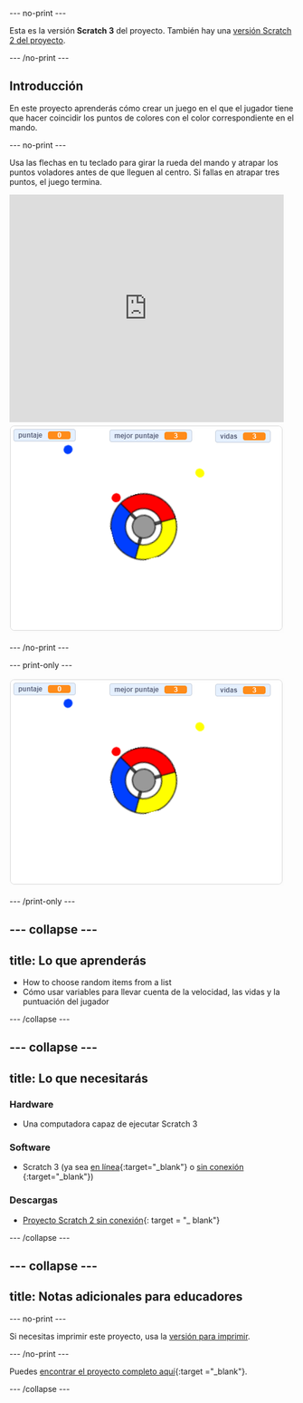 \--- no-print \---

Esta es la versión **Scratch 3** del proyecto. También hay una [versión Scratch 2 del proyecto](https://projects.raspberrypi.org/en/projects/catch-the-dots-scratch2).

\--- /no-print \---

## Introducción

En este proyecto aprenderás cómo crear un juego en el que el jugador tiene que hacer coincidir los puntos de colores con el color correspondiente en el mando.

\--- no-print \---

Usa las flechas en tu teclado para girar la rueda del mando y atrapar los puntos voladores antes de que lleguen al centro. Si fallas en atrapar tres puntos, el juego termina.

<div class="scratch-preview">
  <iframe allowtransparency="true" width="485" height="402" src="https://scratch.mit.edu/projects/embed/252923761/?autostart=false" frameborder="0" scrolling="no"></iframe>
  <img src="images/dots-final.png">
</div>

\--- /no-print \---

\--- print-only \---

![Captura de pantalla de puntos](images/dots-final.png)

\--- /print-only \---

## \--- collapse \---

## title: Lo que aprenderás

+ How to choose random items from a list
+ Cómo usar variables para llevar cuenta de la velocidad, las vidas y la puntuación del jugador

\--- /collapse \---

## \--- collapse \---

## title: Lo que necesitarás

### Hardware

+ Una computadora capaz de ejecutar Scratch 3

### Software

+ Scratch 3 (ya sea [en línea](http://rpf.io/scratchon){:target="_blank"} o [sin conexión](http://rpf.io/scratchoff) {:target="_blank"})

### Descargas

+ [Proyecto Scratch 2 sin conexión](http://rpf.io/p/en/catch-the-dots-go){: target = "_ blank"}

\--- /collapse \---

## \--- collapse \---

## title: Notas adicionales para educadores

\--- no-print \---

Si necesitas imprimir este proyecto, usa la [versión para imprimir](https://projects.raspberrypi.org/en/projects/catch-the-dots/print).

\--- /no-print \---

Puedes [encontrar el proyecto completo aquí](http://rpf.io/p/en/catch-the-dots-get){:target ="_blank"}.

\--- /collapse \---